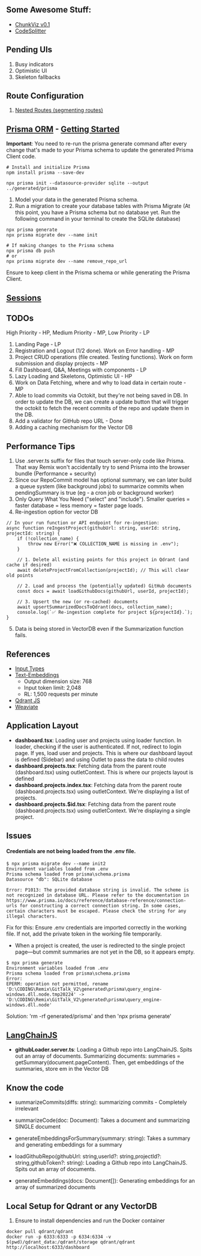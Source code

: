 ## Some Awesome Stuff:
- [ChunkViz v0.1](https://chunkviz.up.railway.app/)
- [CodeSplitter](https://js.langchain.com/docs/how_to/code_splitter/)

## Pending UIs
1. Busy indicators
2. Optimistic UI 
3. Skeleton fallbacks 

## Route Configuration
1. [Nested Routes (segmenting routes)](https://remix.run/docs/en/main/discussion/routes#what-is-nested-routing)

## [Prisma ORM](https://www.prisma.io/docs/getting-started/quickstart-sqlite) - [Getting Started](https://www.prisma.io/docs/getting-started)

__Important__: You need to re-run the prisma generate command after every change that's made to your Prisma schema to update the generated Prisma Client code.

```shell
# Install and initialize Prisma
npm install prisma --save-dev

npx prisma init --datasource-provider sqlite --output ../generated/prisma
```

1. Model your data in the generated Prisma schema. 
2. Run a migration to create your database tables with Prisma Migrate (At this point, you have a Prisma schema but no database yet. Run the following command in your terminal to create the SQLite database)

```shell 
npx prisma generate 
npx prisma migrate dev --name init
```

```shell
# If making changes to the Prisma schema
npx prisma db push
# or 
npx prisma migrate dev --name remove_repo_url 
```

Ensure to keep client in the Prisma schema or while generating the Prisma Client.

## [Sessions](https://remix.run/docs/en/main/utils/sessions#using-sessions)

## TODOs
High Priority - HP, Medium Priority - MP, Low Priority - LP
1. Landing Page - LP
2. Registration and Logout (1/2 done). Work on Error handling - MP
3. Project CRUD operations (file created. Testing functions). Work on form submission and display projects - MP
4. Fill Dashboard, Q&A, Meetings with components - LP
5. Lazy Loading and Skeletons, Optimistic UI - HP
6. Work on Data Fetching, where and why to load data in certain route - MP
7. Able to load commits via Octokit, but they're not being saved in DB. In order to update the DB, we can create a update button that will trigger the octokit to fetch the recent commits of the repo and update them in the DB.
8. Add a validator for GitHub repo URL - Done
9. Adding a caching mechanism  for the Vector DB

## Performance Tips
1. Use .server.ts suffix for files that touch server-only code like Prisma. That way Remix won't accidentally try to send Prisma into the browser bundle (Performance + security)
2. Since our RepoCommit model has optional summary, we can later build a queue system (like background jobs) to summarize commits when pendingSummary is true (eg - a cron job or background worker)
3. Only Query What You Need ("select" and "include"). Smaller queries = faster database = less memory = faster page loads.
4. Re-ingestion option for vector DB
```tsx
// In your run function or API endpoint for re-ingestion:
async function reIngestProject(githubUrl: string, userId: string, projectId: string) {
    if (!collection_name) {
        throw new Error("❌ COLLECTION_NAME is missing in .env");
    }

    // 1. Delete all existing points for this project in Qdrant (and cache if desired)
    await deleteProjectFromCollection(projectId); // This will clear old points

    // 2. Load and process the (potentially updated) GitHub documents
    const docs = await loadGithubDocs(githubUrl, userId, projectId);

    // 3. Upsert the new (or re-cached) documents
    await upsertSummarizedDocsToQdrant(docs, collection_name);
    console.log(`✅ Re-ingestion complete for project ${projectId}.`);
}
```
5. Data is being stored in VectorDB even if the Summarization function fails.

## References
- [Input Types](https://www.w3schools.com/html/html_form_input_types.asp)
- [Text-Embeddings](https://ai.google.dev/gemini-api/docs/models#text-embedding)
    - Output dimension size: 768
    - Input token limit: 2,048
    - RL: 1,500 requests per minute
- [Qdrant JS](https://github.com/qdrant/qdrant-js)
- [Weaviate](https://weaviate.io/developers/weaviate/quickstart)

## Application Layout
- __dashboard.tsx__: Loading user and projects using loader function. In loader, checking if the user is authenticated. If not, redirect to login page. If yes, load user and projects. This is where our dashboard layout is defined (Sidebar) and using Outlet to pass the data to child routes 
- __dashboard.projects.tsx__: Fetching data from the parent route (dashboard.tsx) using outletContext. This is where our projects layout is defined
- __dashboard.projects.index.tsx__: Fetching data from the parent route (dashboard.projects.tsx) using outletContext. We're displaying a list of projects. 
- __dashboard.projects.$id.tsx__: Fetching data from the parent route (dashboard.projects.tsx) using outletContext. We're displaying a single project.


## Issues
#### Credentials are not being loaded from the .env file.
```shell
$ npx prisma migrate dev --name init2
Environment variables loaded from .env
Prisma schema loaded from prisma\schema.prisma
Datasource "db": SQLite database

Error: P1013: The provided database string is invalid. The scheme is not recognized in database URL. Please refer to the documentation in https://www.prisma.io/docs/reference/database-reference/connection-urls for constructing a correct connection string. In some cases, certain characters must be escaped. Please check the string for any illegal characters.
```
Fix for this: Ensure .env credentials are imported correctly in the working file. If not, add the private token in the working file temporarily.

- When a project is created, the user is redirected to the single project page—but commit summaries are not yet in the DB, so it appears empty.

```shell
$ npx prisma generate
Environment variables loaded from .env
Prisma schema loaded from prisma\schema.prisma
Error: 
EPERM: operation not permitted, rename 'D:\CODING\Remix\GitTalk_V2\generated\prisma\query_engine-windows.dll.node.tmp20224' -> 'D:\CODING\Remix\GitTalk_V2\generated\prisma\query_engine-windows.dll.node'
```
Solution: 'rm -rf generated/prisma' and then 'npx prisma generate'

## [LangChainJS](https://js.langchain.com/docs/introduction/) 
- __githubLoader.server.ts__: Loading a Github repo into LangChainJS. Spits out an array of documents. Summarizing documents: summaries = getSummary(document.pageContent). Then, get embeddings of the summaries, store em in the Vector DB


## Know the code
- summarizeCommits(diffs: string): summarizing commits - Completely irrelevant

- summarizeCode(doc: Document): Takes a document and summarizing SINGLE document
- generateEmbeddingsForSummary(summary: string): Takes a summary and generating embeddings for a summary
- loadGithubRepo(githubUrl: string,userId?: string,projectId?: string,githubToken?: string): Loading a Github repo into LangChainJS. Spits out an array of documents.
- generateEmbeddings(docs: Document[]): Generating embeddings for an array of summarized documents

## Local Setup for Qdrant or any VectorDB
1. Ensure to install dependencies and run the Docker container
```shell
docker pull qdrant/qdrant
docker run -p 6333:6333 -p 6334:6334 -v $(pwd)/qdrant_data:/qdrant/storage qdrant/qdrant
http://localhost:6333/dashboard
```

